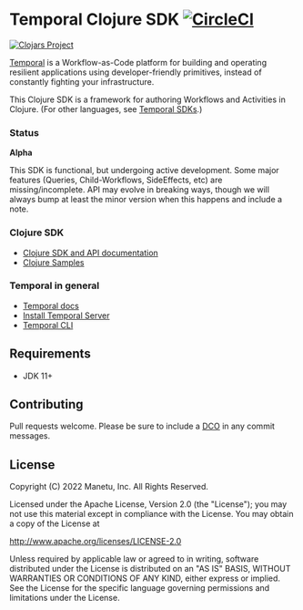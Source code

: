 # Temporal Clojure SDK [![CircleCI](https://dl.circleci.com/status-badge/img/gh/manetu/temporal-clojure-sdk/tree/master.svg?style=svg)](https://dl.circleci.com/status-badge/redirect/gh/manetu/temporal-clojure-sdk/tree/master)

[![Clojars Project](https://img.shields.io/clojars/v/io.github.manetu/temporal-sdk.svg)](https://clojars.org/io.github.manetu/temporal-sdk)

[Temporal](https://github.com/temporalio/temporal) is a Workflow-as-Code platform for building and operating
resilient applications using developer-friendly primitives, instead of constantly fighting your infrastructure.

This Clojure SDK is a framework for authoring Workflows and Activities in Clojure. (For other languages, see [Temporal SDKs](https://docs.temporal.io/application-development).)

### Status

**Alpha**

This SDK is functional, but undergoing active development.  Some major features (Queries, Child-Workflows, SideEffects, etc) are missing/incomplete.  API may evolve in breaking ways, though we will always bump at least the minor version when this happens and include a note.

### Clojure SDK

- [Clojure SDK and API documentation](https://cljdoc.org/d/io.github.manetu/temporal-sdk)
- [Clojure Samples](./samples/README.md)

### Temporal in general

- [Temporal docs](https://docs.temporal.io/)
- [Install Temporal Server](https://docs.temporal.io/docs/server/quick-install)
- [Temporal CLI](https://docs.temporal.io/docs/devtools/tctl/)

## Requirements

- JDK 11+

## Contributing

Pull requests welcome.  Please be sure to include a [DCO](https://en.wikipedia.org/wiki/Developer_Certificate_of_Origin) in any commit messages.

## License

Copyright (C) 2022 Manetu, Inc. All Rights Reserved.

Licensed under the Apache License, Version 2.0 (the "License");
you may not use this material except in compliance with the License.
You may obtain a copy of the License at

http://www.apache.org/licenses/LICENSE-2.0

Unless required by applicable law or agreed to in writing, software
distributed under the License is distributed on an "AS IS" BASIS,
WITHOUT WARRANTIES OR CONDITIONS OF ANY KIND, either express or implied.
See the License for the specific language governing permissions and
limitations under the License.
